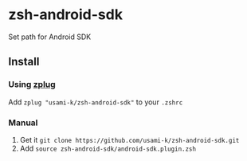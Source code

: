 # zsh-android-sdk

Set path for Android SDK

## Install

### Using [zplug](https://github.com/b4b4r07/zplug)

Add `zplug "usami-k/zsh-android-sdk"` to your `.zshrc`

### Manual

1. Get it `git clone https://github.com/usami-k/zsh-android-sdk.git`
2. Add `source zsh-android-sdk/android-sdk.plugin.zsh`


